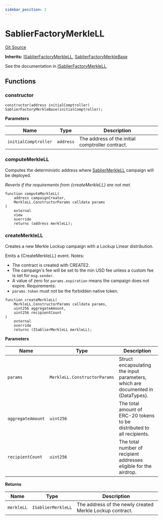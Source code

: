 ```yaml
---
sidebar_position: 2
---
```


# SablierFactoryMerkleLL

[Git Source](https://github.com/sablier-labs/airdrops/blob/077c6b9766ef7693ba9e82a9e001dc0097709c01/src/SablierFactoryMerkleLL.sol)

**Inherits:**
[ISablierFactoryMerkleLL](/docs/reference/airdrops/contracts/interfaces/interface.ISablierFactoryMerkleLL.md),
[SablierFactoryMerkleBase](/docs/reference/airdrops/contracts/abstracts/abstract.SablierFactoryMerkleBase.md)

See the documentation in
[ISablierFactoryMerkleLL](/docs/reference/airdrops/contracts/interfaces/interface.ISablierFactoryMerkleLL.md).

## Functions

### constructor

```solidity
constructor(address initialComptroller) SablierFactoryMerkleBase(initialComptroller);
```

**Parameters**

| Name                 | Type      | Description                                      |
| -------------------- | --------- | ------------------------------------------------ |
| `initialComptroller` | `address` | The address of the initial comptroller contract. |

### computeMerkleLL

Computes the deterministic address where
[SablierMerkleLL](/docs/reference/airdrops/contracts/contract.SablierMerkleLL.md) campaign will be deployed.

_Reverts if the requirements from {createMerkleLL} are not met._

```solidity
function computeMerkleLL(
    address campaignCreator,
    MerkleLL.ConstructorParams calldata params
)
    external
    view
    override
    returns (address merkleLL);
```

### createMerkleLL

Creates a new Merkle Lockup campaign with a Lockup Linear distribution.

Emits a {CreateMerkleLL} event. Notes:

- The contract is created with CREATE2.
- The campaign's fee will be set to the min USD fee unless a custom fee is set for `msg.sender`.
- A value of zero for `params.expiration` means the campaign does not expire. Requirements:
- `params.token` must not be the forbidden native token.

```solidity
function createMerkleLL(
    MerkleLL.ConstructorParams calldata params,
    uint256 aggregateAmount,
    uint256 recipientCount
)
    external
    override
    returns (ISablierMerkleLL merkleLL);
```

**Parameters**

| Name              | Type                         | Description                                                                     |
| ----------------- | ---------------------------- | ------------------------------------------------------------------------------- |
| `params`          | `MerkleLL.ConstructorParams` | Struct encapsulating the input parameters, which are documented in {DataTypes}. |
| `aggregateAmount` | `uint256`                    | The total amount of ERC-20 tokens to be distributed to all recipients.          |
| `recipientCount`  | `uint256`                    | The total number of recipient addresses eligible for the airdrop.               |

**Returns**

| Name       | Type               | Description                                              |
| ---------- | ------------------ | -------------------------------------------------------- |
| `merkleLL` | `ISablierMerkleLL` | The address of the newly created Merkle Lockup contract. |
